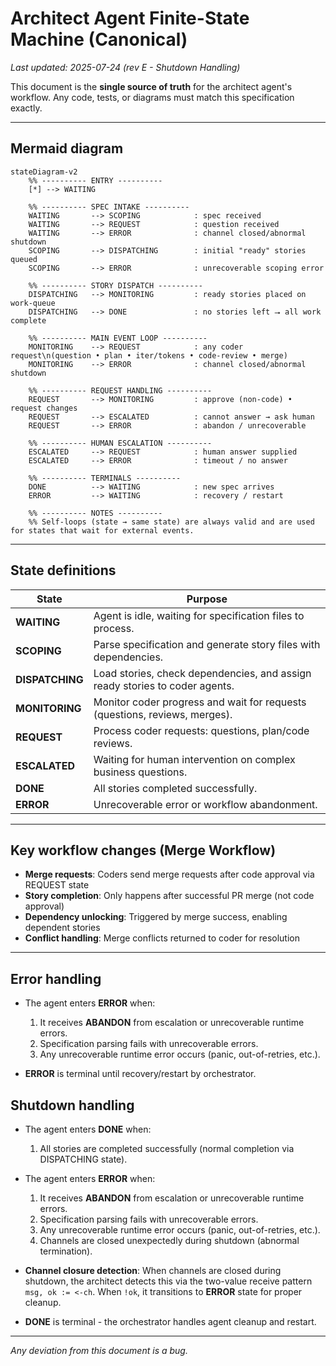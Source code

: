 # Architect Agent Finite-State Machine (Canonical)

*Last updated: 2025-07-24 (rev E - Shutdown Handling)*

This document is the **single source of truth** for the architect agent's workflow.
Any code, tests, or diagrams must match this specification exactly.

---

## Mermaid diagram

```mermaid
stateDiagram-v2
    %% ---------- ENTRY ----------
    [*] --> WAITING              

    %% ---------- SPEC INTAKE ----------
    WAITING       --> SCOPING            : spec received
    WAITING       --> REQUEST            : question received  
    WAITING       --> ERROR              : channel closed/abnormal shutdown
    SCOPING       --> DISPATCHING        : initial "ready" stories queued
    SCOPING       --> ERROR              : unrecoverable scoping error

    %% ---------- STORY DISPATCH ----------
    DISPATCHING   --> MONITORING         : ready stories placed on work-queue
    DISPATCHING   --> DONE               : no stories left ⭢ all work complete

    %% ---------- MAIN EVENT LOOP ----------
    MONITORING    --> REQUEST            : any coder request\n(question • plan • iter/tokens • code-review • merge)
    MONITORING    --> ERROR              : channel closed/abnormal shutdown
    
    %% ---------- REQUEST HANDLING ----------
    REQUEST       --> MONITORING         : approve (non-code) • request changes  
    REQUEST       --> ESCALATED          : cannot answer → ask human
    REQUEST       --> ERROR              : abandon / unrecoverable

    %% ---------- HUMAN ESCALATION ----------
    ESCALATED     --> REQUEST            : human answer supplied
    ESCALATED     --> ERROR              : timeout / no answer

    %% ---------- TERMINALS ----------
    DONE          --> WAITING            : new spec arrives
    ERROR         --> WAITING            : recovery / restart

    %% ---------- NOTES ----------
    %% Self-loops (state → same state) are always valid and are used for states that wait for external events.
```

---

## State definitions

| State            | Purpose                                                                        |
| ---------------- | ------------------------------------------------------------------------------ |
| **WAITING**      | Agent is idle, waiting for specification files to process.                    |
| **SCOPING**      | Parse specification and generate story files with dependencies.               |
| **DISPATCHING**  | Load stories, check dependencies, and assign ready stories to coder agents.   |
| **MONITORING**   | Monitor coder progress and wait for requests (questions, reviews, merges).    |
| **REQUEST**      | Process coder requests: questions, plan/code reviews.                         |
| **ESCALATED**    | Waiting for human intervention on complex business questions.                 |
| **DONE**         | All stories completed successfully.                                           |
| **ERROR**        | Unrecoverable error or workflow abandonment.                                  |

---

## Key workflow changes (Merge Workflow)

- **Merge requests**: Coders send merge requests after code approval via REQUEST state
- **Story completion**: Only happens after successful PR merge (not code approval)
- **Dependency unlocking**: Triggered by merge success, enabling dependent stories
- **Conflict handling**: Merge conflicts returned to coder for resolution

---

## Error handling

* The agent enters **ERROR** when:

  1. It receives **ABANDON** from escalation or unrecoverable runtime errors.
  2. Specification parsing fails with unrecoverable errors.
  3. Any unrecoverable runtime error occurs (panic, out-of-retries, etc.).

* **ERROR** is terminal until recovery/restart by orchestrator.

## Shutdown handling

* The agent enters **DONE** when:

  1. All stories are completed successfully (normal completion via DISPATCHING state).

* The agent enters **ERROR** when:

  1. It receives **ABANDON** from escalation or unrecoverable runtime errors.
  2. Specification parsing fails with unrecoverable errors.
  3. Any unrecoverable runtime error occurs (panic, out-of-retries, etc.).
  4. Channels are closed unexpectedly during shutdown (abnormal termination).

* **Channel closure detection**: When channels are closed during shutdown, the architect detects this via the two-value receive pattern `msg, ok := <-ch`. When `!ok`, it transitions to **ERROR** state for proper cleanup.

* **DONE** is terminal - the orchestrator handles agent cleanup and restart.

---

*Any deviation from this document is a bug.*

